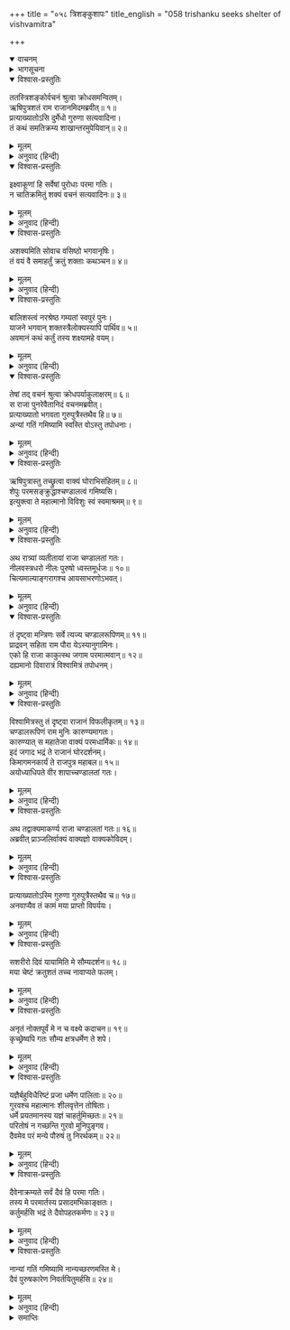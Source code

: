 +++
title = "०५८ त्रिशङ्कुशापः"
title_english = "058 trishanku seeks shelter of vishvamitra"

+++
<details open><summary>वाचनम्</summary>
<div caption="श्रीराम-हरिसीताराममूर्ति-घनपाठिभ्यां वचनम्" class="audioEmbed" src="https://archive.org/download/Ramayana-recitation-Sriram-harisItArAmamUrti-Ghanapaati-v2/Kanda_1/Kanda_1_BK-058-Thrishanku_Shapaha.mp3"></div>
</details>

<details><summary>भागसूचना</summary>

58. वसिष्ठ ऋषिके पुत्रोंका त्रिशंकुको डाँट बताकर घर लौटनेके लिये आज्ञा देना तथा उन्हें दूसरा पुरोहित बनानेके लिये उद्यत देख शाप-प्रदान और उनके शापसे चाण्डाल हुए त्रिशंकुका विश्वामित्रजीकी शरणमें जाना
</details>

<details open><summary>विश्वास-प्रस्तुतिः</summary>

ततस्त्रिशङ्कोर्वचनं श्रुत्वा क्रोधसमन्वितम्।  
ऋषिपुत्रशतं राम राजानमिदमब्रवीत्॥ १॥  
प्रत्याख्यातोऽसि दुर्मेधो गुरुणा सत्यवादिना।  
तं कथं समतिक्रम्य शाखान्तरमुपेयिवान्॥ २॥
</details>

<details><summary>मूलम्</summary>

ततस्त्रिशङ्कोर्वचनं श्रुत्वा क्रोधसमन्वितम्।  
ऋषिपुत्रशतं राम राजानमिदमब्रवीत्॥ १॥  
प्रत्याख्यातोऽसि दुर्मेधो गुरुणा सत्यवादिना।  
तं कथं समतिक्रम्य शाखान्तरमुपेयिवान्॥ २॥
</details>

<details><summary>अनुवाद (हिन्दी)</summary>

रघुनन्दन! राजा त्रिशंकुका यह वचन सुनकर वसिष्ठ मुनिके वे सौ पुत्र कुपित हो उनसे इस प्रकार बोले— ‘दुर्बुद्धे! तुम्हारे सत्यवादी गुरुने जब तुम्हें मना कर दिया है, तब तुमने उनका उल्लङ्घन करके दूसरी शाखाका आश्रय कैसे लिया?॥ १-२॥
</details>

<details open><summary>विश्वास-प्रस्तुतिः</summary>

इक्ष्वाकूणां हि सर्वेषां पुरोधाः परमा गतिः।  
न चातिक्रमितुं शक्यं वचनं सत्यवादिनः॥ ३॥
</details>

<details><summary>मूलम्</summary>

इक्ष्वाकूणां हि सर्वेषां पुरोधाः परमा गतिः।  
न चातिक्रमितुं शक्यं वचनं सत्यवादिनः॥ ३॥
</details>

<details><summary>अनुवाद (हिन्दी)</summary>

‘समस्त इक्ष्वाकुवंशी क्षत्रियोंके लिये पुरोहित वसिष्ठजी ही परमगति हैं। उन सत्यवादी महात्माकी बातको कोई अन्यथा नहीं कर सकता॥ ३॥
</details>

<details open><summary>विश्वास-प्रस्तुतिः</summary>

अशक्यमिति सोवाच वसिष्ठो भगवानृषिः।  
तं वयं वै समाहर्तुं क्रतुं शक्ताः कथञ्चन॥ ४॥
</details>

<details><summary>मूलम्</summary>

अशक्यमिति सोवाच वसिष्ठो भगवानृषिः।  
तं वयं वै समाहर्तुं क्रतुं शक्ताः कथञ्चन॥ ४॥
</details>

<details><summary>अनुवाद (हिन्दी)</summary>

‘जिस यज्ञकर्मको उन भगवान् वसिष्ठमुनिने असम्भव बताया है, उसे हमलोग कैसे कर सकते हैं॥ ४॥
</details>

<details open><summary>विश्वास-प्रस्तुतिः</summary>

बालिशस्त्वं नरश्रेष्ठ गम्यतां स्वपुरं पुनः।  
याजने भगवान् शक्तस्त्रैलोक्यस्यापि पार्थिव॥ ५॥  
अवमानं कथं कर्तुं तस्य शक्ष्यामहे वयम्।
</details>

<details><summary>मूलम्</summary>

बालिशस्त्वं नरश्रेष्ठ गम्यतां स्वपुरं पुनः।  
याजने भगवान् शक्तस्त्रैलोक्यस्यापि पार्थिव॥ ५॥  
अवमानं कथं कर्तुं तस्य शक्ष्यामहे वयम्।
</details>

<details><summary>अनुवाद (हिन्दी)</summary>

‘नरश्रेष्ठ! तुम अभी नादान हो, अपने नगरको लौट जाओ। पृथ्वीनाथ! भगवान् वसिष्ठ तीनों लोकोंका यज्ञ करानेमें समर्थ हैं, हमलोग उनका अपमान कैसे कर सकेंगे’॥ ५ १/२॥
</details>

<details open><summary>विश्वास-प्रस्तुतिः</summary>

तेषां तद् वचनं श्रुत्वा क्रोधपर्याकुलाक्षरम्॥ ६॥  
स राजा पुनरेवैतानिदं वचनमब्रवीत्।  
प्रत्याख्यातो भगवता गुरुपुत्रैस्तथैव हि॥ ७॥  
अन्यां गतिं गमिष्यामि स्वस्ति वोऽस्तु तपोधनाः।
</details>

<details><summary>मूलम्</summary>

तेषां तद् वचनं श्रुत्वा क्रोधपर्याकुलाक्षरम्॥ ६॥  
स राजा पुनरेवैतानिदं वचनमब्रवीत्।  
प्रत्याख्यातो भगवता गुरुपुत्रैस्तथैव हि॥ ७॥  
अन्यां गतिं गमिष्यामि स्वस्ति वोऽस्तु तपोधनाः।
</details>

<details><summary>अनुवाद (हिन्दी)</summary>

गुरुपुत्रोंका वह क्रोधयुक्त वचन सुनकर राजा त्रिशंकुने पुनः उनसे इस प्रकार कहा—‘तपोधनो! भगवान् वसिष्ठने तो मुझे ठुकरा ही दिया था, आप गुरुपुत्रगण भी मेरी प्रार्थना नहीं स्वीकार कर रहे हैं; अतः आपका कल्याण हो, अब मैं दूसरे किसीकी शरणमें जाऊँगा’॥
</details>

<details open><summary>विश्वास-प्रस्तुतिः</summary>

ऋषिपुत्रास्तु तच्छ्रुत्वा वाक्यं घोराभिसंहितम्॥ ८॥  
शेपुः परमसङ्क्रुद्धाश्चण्डालत्वं गमिष्यसि।  
इत्युक्त्वा ते महात्मानो विविशुः स्वं स्वमाश्रमम्॥ ९॥
</details>

<details><summary>मूलम्</summary>

ऋषिपुत्रास्तु तच्छ्रुत्वा वाक्यं घोराभिसंहितम्॥ ८॥  
शेपुः परमसङ्क्रुद्धाश्चण्डालत्वं गमिष्यसि।  
इत्युक्त्वा ते महात्मानो विविशुः स्वं स्वमाश्रमम्॥ ९॥
</details>

<details><summary>अनुवाद (हिन्दी)</summary>

त्रिशंकुका यह घोर अभिसंधिपूर्ण वचन सुनकर महर्षिके पुत्रोंने अत्यन्त कुपित हो उन्हें शाप दे दिया—‘अरे! जा तू चाण्डाल हो जायगा।’ ऐसा कहकर वे महात्मा अपने-अपने आश्रममें प्रविष्ट हो गये॥ ८-९॥
</details>

<details open><summary>विश्वास-प्रस्तुतिः</summary>

अथ रात्र्यां व्यतीतायां राजा चण्डालतां गतः।  
नीलवस्त्रधरो नीलः पुरुषो ध्वस्तमूर्धजः॥ १०॥  
चित्यमाल्याङ्गरागश्च आयसाभरणोऽभवत्।
</details>

<details><summary>मूलम्</summary>

अथ रात्र्यां व्यतीतायां राजा चण्डालतां गतः।  
नीलवस्त्रधरो नीलः पुरुषो ध्वस्तमूर्धजः॥ १०॥  
चित्यमाल्याङ्गरागश्च आयसाभरणोऽभवत्।
</details>

<details><summary>अनुवाद (हिन्दी)</summary>

तदनन्तर रात व्यतीत होते ही राजा त्रिशंकु चाण्डाल हो गये। उनके शरीरका रंग नीला हो गया। कपड़े भी नीले हो गये। प्रत्येक अंगमें रुक्षता आ गयी। सिरके बाल छोटे-छोटे हो गये। सारे शरीरमें चिताकी राख-सी लिपट गयी। विभिन्न अंगोंमें यथास्थान लोहेके गहने पड़ गये॥ १० १/२॥
</details>

<details open><summary>विश्वास-प्रस्तुतिः</summary>

तं दृष्ट्वा मन्त्रिणः सर्वे त्यज्य चण्डालरूपिणम्॥ ११॥  
प्राद्रवन् सहिता राम पौरा येऽस्यानुगामिनः।  
एको हि राजा काकुत्स्थ जगाम परमात्मवान्॥ १२॥  
दह्यमानो दिवारात्रं विश्वामित्रं तपोधनम्।
</details>

<details><summary>मूलम्</summary>

तं दृष्ट्वा मन्त्रिणः सर्वे त्यज्य चण्डालरूपिणम्॥ ११॥  
प्राद्रवन् सहिता राम पौरा येऽस्यानुगामिनः।  
एको हि राजा काकुत्स्थ जगाम परमात्मवान्॥ १२॥  
दह्यमानो दिवारात्रं विश्वामित्रं तपोधनम्।
</details>

<details><summary>अनुवाद (हिन्दी)</summary>

श्रीराम! अपने राजाको चाण्डालके रूपमें देखकर सब मन्त्री और पुरवासी जो उनके साथ आये थे, उन्हें छोड़कर भाग गये। ककुत्स्थनन्दन! वे धीरस्वभाव नरेश दिन-रात चिन्ताकी आगमें जलने लगे और अकेले ही तपोधन विश्वामित्रकी शरणमें गये॥ ११-१२ १/२॥
</details>

<details open><summary>विश्वास-प्रस्तुतिः</summary>

विश्वामित्रस्तु तं दृष्ट्वा राजानं विफलीकृतम्॥ १३॥  
चण्डालरूपिणं राम मुनिः कारुण्यमागतः।  
कारुण्यात् स महातेजा वाक्यं परमधार्मिकः॥ १४॥  
इदं जगाद भद्रं ते राजानं घोरदर्शनम्।  
किमागमनकार्यं ते राजपुत्र महाबल॥ १५॥  
अयोध्याधिपते वीर शापाच्चण्डालतां गतः।
</details>

<details><summary>मूलम्</summary>

विश्वामित्रस्तु तं दृष्ट्वा राजानं विफलीकृतम्॥ १३॥  
चण्डालरूपिणं राम मुनिः कारुण्यमागतः।  
कारुण्यात् स महातेजा वाक्यं परमधार्मिकः॥ १४॥  
इदं जगाद भद्रं ते राजानं घोरदर्शनम्।  
किमागमनकार्यं ते राजपुत्र महाबल॥ १५॥  
अयोध्याधिपते वीर शापाच्चण्डालतां गतः।
</details>

<details><summary>अनुवाद (हिन्दी)</summary>

श्रीराम! विश्वामित्रने देखा राजाका जीवन निष्फल हो गया है। उन्हें चाण्डालके रूपमें देखकर उन महातेजस्वी परम धर्मात्मा मुनिके हृदयमें करुणा भर आयी। वे दयासे द्रवित होकर भयंकर दिखायी देनेवाले राजा त्रिशंकुसे इस प्रकार बोले—‘महाबली राजकुमार! तुम्हारा भला हो, यहाँ किस कामसे तुम्हारा आना हुआ है। वीर अयोध्यानरेश! जान पड़ता है तुम शापसे चाण्डालभावको प्राप्त हुए हो’॥ १३—१५ १/२॥
</details>

<details open><summary>विश्वास-प्रस्तुतिः</summary>

अथ तद्वाक्यमाकर्ण्य राजा चण्डालतां गतः॥ १६॥  
अब्रवीत् प्राञ्जलिर्वाक्यं वाक्यज्ञो वाक्यकोविदम्।
</details>

<details><summary>मूलम्</summary>

अथ तद्वाक्यमाकर्ण्य राजा चण्डालतां गतः॥ १६॥  
अब्रवीत् प्राञ्जलिर्वाक्यं वाक्यज्ञो वाक्यकोविदम्।
</details>

<details><summary>अनुवाद (हिन्दी)</summary>

विश्वामित्रकी बात सुनकर चाण्डालभावको प्राप्त हुए और वाणीके तात्पर्यको समझनेवाले राजा त्रिशंकुने हाथ जोड़कर वाक्यार्थकोविद विश्वामित्र मुनिसे इस प्रकार कहा—॥ १६ १/२॥
</details>

<details open><summary>विश्वास-प्रस्तुतिः</summary>

प्रत्याख्यातोऽस्मि गुरुणा गुरुपुत्रैस्तथैव च॥ १७॥  
अनवाप्यैव तं कामं मया प्राप्तो विपर्ययः।
</details>

<details><summary>मूलम्</summary>

प्रत्याख्यातोऽस्मि गुरुणा गुरुपुत्रैस्तथैव च॥ १७॥  
अनवाप्यैव तं कामं मया प्राप्तो विपर्ययः।
</details>

<details><summary>अनुवाद (हिन्दी)</summary>

‘महर्षे! मुझे गुरु तथा गुरुपुत्रोंने ठुकरा दिया। मैं जिस मनोऽभीष्ट वस्तुको पाना चाहता था, उसे न पाकर इच्छाके विपरीत अनर्थका भागी हो गया॥ १७ १/२॥
</details>

<details open><summary>विश्वास-प्रस्तुतिः</summary>

सशरीरो दिवं यायामिति मे सौम्यदर्शन॥ १८॥  
मया चेष्टं क्रतुशतं तच्च नावाप्यते फलम्।
</details>

<details><summary>मूलम्</summary>

सशरीरो दिवं यायामिति मे सौम्यदर्शन॥ १८॥  
मया चेष्टं क्रतुशतं तच्च नावाप्यते फलम्।
</details>

<details><summary>अनुवाद (हिन्दी)</summary>

‘सौम्यदर्शन मुनीश्वर! मैं चाहता था कि इसी शरीरसे स्वर्गको जाऊँ, परंतु यह इच्छा पूर्ण न हो सकी। मैंने सैकड़ों यज्ञ किये हैं; किंतु उनका भी कोई फल नहीं मिल रहा है॥ १८ १/२॥
</details>

<details open><summary>विश्वास-प्रस्तुतिः</summary>

अनृतं नोक्तपूर्वं मे न च वक्ष्ये कदाचन॥ १९॥  
कृच्छ्रेष्वपि गतः सौम्य क्षत्रधर्मेण ते शपे।
</details>

<details><summary>मूलम्</summary>

अनृतं नोक्तपूर्वं मे न च वक्ष्ये कदाचन॥ १९॥  
कृच्छ्रेष्वपि गतः सौम्य क्षत्रधर्मेण ते शपे।
</details>

<details><summary>अनुवाद (हिन्दी)</summary>

‘सौम्य! मैं क्षत्रियधर्मकी शपथ खाकर आपसे कहता हूँ कि बड़े-से-बड़े सङ्कटमें पड़नेपर भी न तो पहले कभी मैंने मिथ्या भाषण किया है और न भविष्यमें ही कभी करूँगा॥ १९ १/२॥
</details>

<details open><summary>विश्वास-प्रस्तुतिः</summary>

यज्ञैर्बहुविधैरिष्टं प्रजा धर्मेण पालिताः॥ २०॥  
गुरवश्च महात्मानः शीलवृत्तेन तोषिताः।  
धर्मे प्रयतमानस्य यज्ञं चाहर्तुमिच्छतः॥ २१॥  
परितोषं न गच्छन्ति गुरवो मुनिपुङ्गव।  
दैवमेव परं मन्ये पौरुषं तु निरर्थकम्॥ २२॥
</details>

<details><summary>मूलम्</summary>

यज्ञैर्बहुविधैरिष्टं प्रजा धर्मेण पालिताः॥ २०॥  
गुरवश्च महात्मानः शीलवृत्तेन तोषिताः।  
धर्मे प्रयतमानस्य यज्ञं चाहर्तुमिच्छतः॥ २१॥  
परितोषं न गच्छन्ति गुरवो मुनिपुङ्गव।  
दैवमेव परं मन्ये पौरुषं तु निरर्थकम्॥ २२॥
</details>

<details><summary>अनुवाद (हिन्दी)</summary>

‘मैंने नाना प्रकारके यज्ञोंका अनुष्ठान किया, प्रजाजनोंकी धर्मपूर्वक रक्षा की और शील एवं सदाचारके द्वारा महात्माओं तथा गुरुजनोंको संतुष्ट रखनेका प्रयास किया। इस समय भी मैं यज्ञ करना चाहता था; अतः मेरा यह प्रयत्न धर्मके लिये ही था। मुनिप्रवर! तो भी मेरे गुरुजन मुझपर संतुष्ट न हो सके। यह देखकर मैं दैवको ही बड़ा मानता हूँ। पुरुषार्थ तो निरर्थक जान पड़ता है॥ २०—२२॥
</details>

<details open><summary>विश्वास-प्रस्तुतिः</summary>

दैवेनाक्रम्यते सर्वं दैवं हि परमा गतिः।  
तस्य मे परमार्तस्य प्रसादमभिकाङ्क्षतः।  
कर्तुमर्हसि भद्रं ते दैवोपहतकर्मणः॥ २३॥
</details>

<details><summary>मूलम्</summary>

दैवेनाक्रम्यते सर्वं दैवं हि परमा गतिः।  
तस्य मे परमार्तस्य प्रसादमभिकाङ्क्षतः।  
कर्तुमर्हसि भद्रं ते दैवोपहतकर्मणः॥ २३॥
</details>

<details><summary>अनुवाद (हिन्दी)</summary>

‘दैव सबपर आक्रमण करता है। दैव ही सबकी परमगति है। मुने! मैं अत्यन्त आर्त होकर आपकी कृपा चाहता हूँ। दैवने मेरे पुरुषार्थको दबा दिया है। आपका भला हो। आप मुझपर अवश्य कृपा करें॥ २३॥
</details>

<details open><summary>विश्वास-प्रस्तुतिः</summary>

नान्यां गतिं गमिष्यामि नान्यच्छरणमस्ति मे।  
दैवं पुरुषकारेण निवर्तयितुमर्हसि॥ २४॥
</details>

<details><summary>मूलम्</summary>

नान्यां गतिं गमिष्यामि नान्यच्छरणमस्ति मे।  
दैवं पुरुषकारेण निवर्तयितुमर्हसि॥ २४॥
</details>

<details><summary>अनुवाद (हिन्दी)</summary>

‘अब मैं आपके सिवा दूसरे किसीकी शरणमें नहीं जाऊँगा। दूसरा कोई मुझे शरण देनेवाला है भी नहीं। आप ही अपने पुरुषार्थसे मेरे दुर्दैवको पलट सकते हैं’॥ २४॥
</details>

<details><summary>समाप्तिः</summary>

इत्यार्षे श्रीमद्रामायणे वाल्मीकीये आदिकाव्ये बालकाण्डेऽष्टपञ्चाशः सर्गः॥ ५८॥  
इस प्रकार श्रीवाल्मीकिनिर्मित आर्षरामायण आदिकाव्यके बालकाण्डमें अट्ठावनवाँ सर्ग पूरा हुआ॥ ५८॥
</details>

